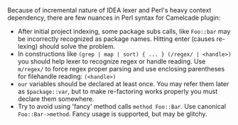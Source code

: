 Because of incremental nature of IDEA lexer and Perl's heavy context dependency, there are few nuances in Perl syntax for Camelcade plugin:
* After initial project indexing, some package subs calls, like `Foo::bar` may be incorrectly recognized as package names. Hitting enter (causes re-lexing) should solve the problem.
* In constructions like `(grep | map | sort) { ... } (/regex/ | <handle>)` you should help lexer to recognize regex or handle reading. Use `m/regex/` to force regex proper parsing and use enclosing parentheses for filehandle reading: `(<handle>)`
* `our` variables should be declared at least once. You may refer them later as `$package::var`, but to make re-factoring works properly you must declare them somewhere. 
* Try to avoid using 'fancy' method calls `method Foo::Bar`. Use canonical `Foo::Bar->method`. Fancy usage is supported, but may be glitchy.